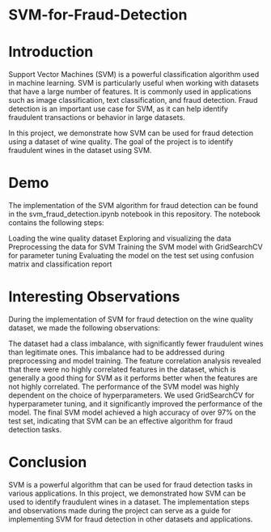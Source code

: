 # SVM-for-Fraud-Detection

# Introduction
Support Vector Machines (SVM) is a powerful classification algorithm used in machine learning. SVM is particularly useful when working with datasets that have a large number of features. It is commonly used in applications such as image classification, text classification, and fraud detection. Fraud detection is an important use case for SVM, as it can help identify fraudulent transactions or behavior in large datasets.

In this project, we demonstrate how SVM can be used for fraud detection using a dataset of wine quality. The goal of the project is to identify fraudulent wines in the dataset using SVM.

# Demo
The implementation of the SVM algorithm for fraud detection can be found in the svm_fraud_detection.ipynb notebook in this repository. The notebook contains the following steps:

Loading the wine quality dataset
Exploring and visualizing the data
Preprocessing the data for SVM
Training the SVM model with GridSearchCV for parameter tuning
Evaluating the model on the test set using confusion matrix and classification report
# Interesting Observations
During the implementation of SVM for fraud detection on the wine quality dataset, we made the following observations:

The dataset had a class imbalance, with significantly fewer fraudulent wines than legitimate ones. This imbalance had to be addressed during preprocessing and model training.
The feature correlation analysis revealed that there were no highly correlated features in the dataset, which is generally a good thing for SVM as it performs better when the features are not highly correlated.
The performance of the SVM model was highly dependent on the choice of hyperparameters. We used GridSearchCV for hyperparameter tuning, and it significantly improved the performance of the model.
The final SVM model achieved a high accuracy of over 97% on the test set, indicating that SVM can be an effective algorithm for fraud detection tasks.
# Conclusion
SVM is a powerful algorithm that can be used for fraud detection tasks in various applications. In this project, we demonstrated how SVM can be used to identify fraudulent wines in a dataset. The implementation steps and observations made during the project can serve as a guide for implementing SVM for fraud detection in other datasets and applications.
